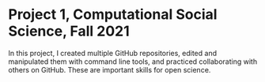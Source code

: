 # Project 1, Computational Social Science, Fall 2021
In this project, I created multiple GitHub repositories, edited and manipulated them with command line tools, and practiced collaborating with others on GitHub. These are important skills for open science.
